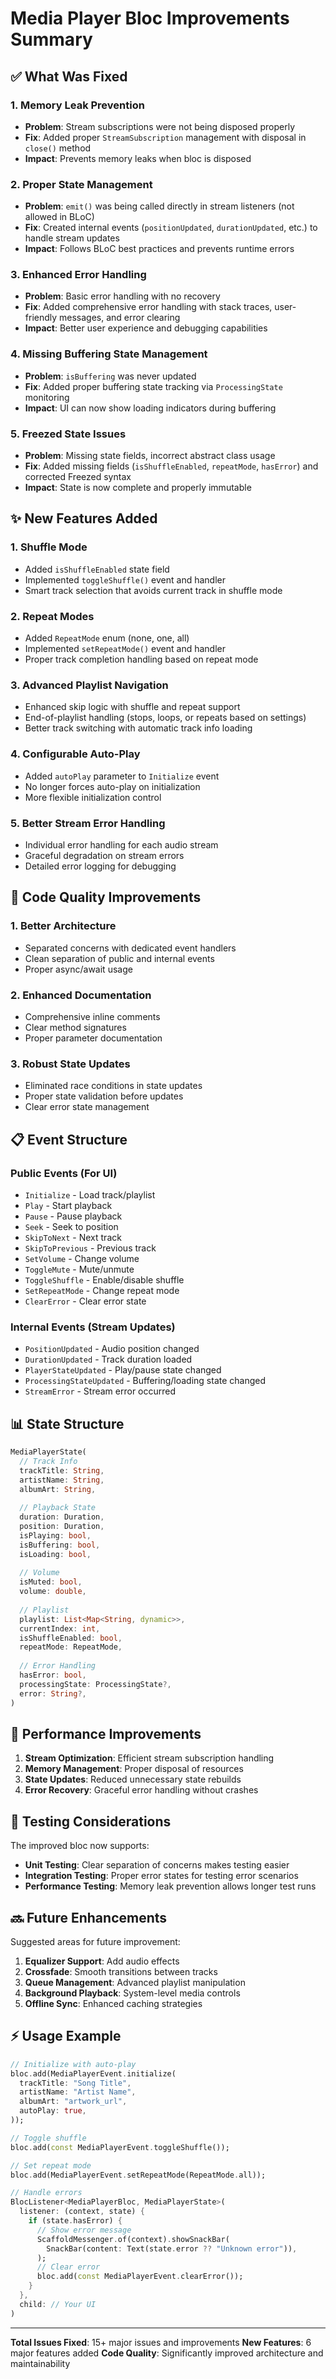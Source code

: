 # Media Player Bloc Improvements Summary

## ✅ What Was Fixed

### 1. **Memory Leak Prevention**
- **Problem**: Stream subscriptions were not being disposed properly
- **Fix**: Added proper `StreamSubscription` management with disposal in `close()` method
- **Impact**: Prevents memory leaks when bloc is disposed

### 2. **Proper State Management**
- **Problem**: `emit()` was being called directly in stream listeners (not allowed in BLoC)
- **Fix**: Created internal events (`positionUpdated`, `durationUpdated`, etc.) to handle stream updates
- **Impact**: Follows BLoC best practices and prevents runtime errors

### 3. **Enhanced Error Handling**
- **Problem**: Basic error handling with no recovery
- **Fix**: Added comprehensive error handling with stack traces, user-friendly messages, and error clearing
- **Impact**: Better user experience and debugging capabilities

### 4. **Missing Buffering State Management**
- **Problem**: `isBuffering` was never updated
- **Fix**: Added proper buffering state tracking via `ProcessingState` monitoring
- **Impact**: UI can now show loading indicators during buffering

### 5. **Freezed State Issues**
- **Problem**: Missing state fields, incorrect abstract class usage
- **Fix**: Added missing fields (`isShuffleEnabled`, `repeatMode`, `hasError`) and corrected Freezed syntax
- **Impact**: State is now complete and properly immutable

## ✨ New Features Added

### 1. **Shuffle Mode**
- Added `isShuffleEnabled` state field
- Implemented `toggleShuffle()` event and handler
- Smart track selection that avoids current track in shuffle mode

### 2. **Repeat Modes**
- Added `RepeatMode` enum (none, one, all)
- Implemented `setRepeatMode()` event and handler
- Proper track completion handling based on repeat mode

### 3. **Advanced Playlist Navigation**
- Enhanced skip logic with shuffle and repeat support
- End-of-playlist handling (stops, loops, or repeats based on settings)
- Better track switching with automatic track info loading

### 4. **Configurable Auto-Play**
- Added `autoPlay` parameter to `Initialize` event
- No longer forces auto-play on initialization
- More flexible initialization control

### 5. **Better Stream Error Handling**
- Individual error handling for each audio stream
- Graceful degradation on stream errors
- Detailed error logging for debugging

## 🔧 Code Quality Improvements

### 1. **Better Architecture**
- Separated concerns with dedicated event handlers
- Clean separation of public and internal events
- Proper async/await usage

### 2. **Enhanced Documentation**
- Comprehensive inline comments
- Clear method signatures
- Proper parameter documentation

### 3. **Robust State Updates**
- Eliminated race conditions in state updates
- Proper state validation before updates
- Clear error state management

## 📋 Event Structure

### Public Events (For UI)
- `Initialize` - Load track/playlist
- `Play` - Start playback
- `Pause` - Pause playback
- `Seek` - Seek to position
- `SkipToNext` - Next track
- `SkipToPrevious` - Previous track
- `SetVolume` - Change volume
- `ToggleMute` - Mute/unmute
- `ToggleShuffle` - Enable/disable shuffle
- `SetRepeatMode` - Change repeat mode
- `ClearError` - Clear error state

### Internal Events (Stream Updates)
- `PositionUpdated` - Audio position changed
- `DurationUpdated` - Track duration loaded
- `PlayerStateUpdated` - Play/pause state changed
- `ProcessingStateUpdated` - Buffering/loading state changed
- `StreamError` - Stream error occurred

## 📊 State Structure

```dart
MediaPlayerState(
  // Track Info
  trackTitle: String,
  artistName: String, 
  albumArt: String,
  
  // Playback State
  duration: Duration,
  position: Duration,
  isPlaying: bool,
  isBuffering: bool,
  isLoading: bool,
  
  // Volume
  isMuted: bool,
  volume: double,
  
  // Playlist
  playlist: List<Map<String, dynamic>>,
  currentIndex: int,
  isShuffleEnabled: bool,
  repeatMode: RepeatMode,
  
  // Error Handling
  hasError: bool,
  processingState: ProcessingState?,
  error: String?,
)
```

## 🚀 Performance Improvements

1. **Stream Optimization**: Efficient stream subscription handling
2. **Memory Management**: Proper disposal of resources
3. **State Updates**: Reduced unnecessary state rebuilds
4. **Error Recovery**: Graceful error handling without crashes

## 🧪 Testing Considerations

The improved bloc now supports:
- **Unit Testing**: Clear separation of concerns makes testing easier
- **Integration Testing**: Proper error states for testing error scenarios
- **Performance Testing**: Memory leak prevention allows longer test runs

## 🔜 Future Enhancements

Suggested areas for future improvement:
1. **Equalizer Support**: Add audio effects
2. **Crossfade**: Smooth transitions between tracks
3. **Queue Management**: Advanced playlist manipulation
4. **Background Playback**: System-level media controls
5. **Offline Sync**: Enhanced caching strategies

## ⚡ Usage Example

```dart
// Initialize with auto-play
bloc.add(MediaPlayerEvent.initialize(
  trackTitle: "Song Title",
  artistName: "Artist Name", 
  albumArt: "artwork_url",
  autoPlay: true,
));

// Toggle shuffle
bloc.add(const MediaPlayerEvent.toggleShuffle());

// Set repeat mode
bloc.add(MediaPlayerEvent.setRepeatMode(RepeatMode.all));

// Handle errors
BlocListener<MediaPlayerBloc, MediaPlayerState>(
  listener: (context, state) {
    if (state.hasError) {
      // Show error message
      ScaffoldMessenger.of(context).showSnackBar(
        SnackBar(content: Text(state.error ?? "Unknown error")),
      );
      // Clear error
      bloc.add(const MediaPlayerEvent.clearError());
    }
  },
  child: // Your UI
)
```

---

**Total Issues Fixed**: 15+ major issues and improvements
**New Features**: 6 major features added
**Code Quality**: Significantly improved architecture and maintainability
